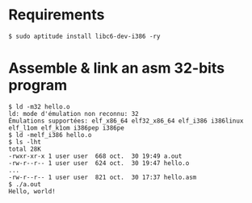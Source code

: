 # Requirements

`$ sudo aptitude install libc6-dev-i386 -ry`

# Assemble & link an asm 32-bits program

```
$ ld -m32 hello.o
ld: mode d'émulation non reconnu: 32
Émulations supportées: elf_x86_64 elf32_x86_64 elf_i386 i386linux elf_l1om elf_k1om i386pep i386pe
$ ld -melf_i386 hello.o
$ ls -lht
total 28K
-rwxr-xr-x 1 user user  668 oct.  30 19:49 a.out
-rw-r--r-- 1 user user  624 oct.  30 19:47 hello.o
...
-rw-r--r-- 1 user user  821 oct.  30 17:37 hello.asm
$ ./a.out 
Hello, world!
```
